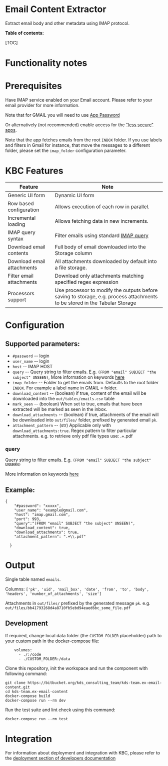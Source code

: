 # Email Content Extractor


Extract email body and other metadata using IMAP protocol.

**Table of contents:**

[TOC]

# Functionality notes


# Prerequisites


Have IMAP service enabled on your Email account. Please refer to your email provider for more information.

Note that for GMAIL you will need to use [App Password](https://support.google.com/accounts/answer/185833?hl=en)

Or alternatively (not recommended) enable access for the ["less secure" apps](https://support.google.com/accounts/answer/6010255?hl=en). 

Note that the app fetches emails from the root `INBOX` folder. If you use labels and filters in Gmail for instance, that move the messages to a different folder, 
please set the `imap_folder` configuration parameter.
 

# KBC Features


| **Feature**                | **Note**                                                                                                                   |
|----------------------------|----------------------------------------------------------------------------------------------------------------------------|
| Generic UI form            | Dynamic UI form                                                                                                            |             
| Row based configuration    | Allows execution of each row in parallel.                                                                                  |             
| Incremental loading        | Allows fetching data in new increments.                                                                                    |
| IMAP query syntax          | Filter emails using standard [IMAP query](docs/imap-search.md)                                                             |
| Download email contents    | Full body of email downloaded into the Storage column                                                                      |
| Download email attachments | All attachments downloaded by default into a file storage.                                                                 |
| Filter email attachments   | Download only attachments matching specified regex expression                                                              |
| Processors support         | Use processor to modify the outputs before saving to storage, e.g. process attachments to be stored in the Tabular Storage |


# Configuration

## Supported parameters:

 - `#password` --  login
 - `user_name` -- login
 - `host` -- IMAP HOST
 - `query` -- Query string to filter emails. E.g. `(FROM "email" SUBJECT "the subject" UNSEEN)`, More information on keywords [here](docs/imap-search.md)
 - `imap_folder` -- Folder to get the emails from. Defaults to the root folder `INBOX`. For example a label name in GMAIL = folder.
 - `download_content` -- (boolean) if true, content of the email will be downloaded into the `out/tables/emails.csv` table
 - `mark_seen` -- (boolean) When set to true, emails that have been extracted will be marked as seen in the inbox.
 - `download_attachments` -- (boolean) if true, attachments of the email will be downloaded into `out/files/` folder, prefixed by generated email `pk`.
 - `attachment_pattern` -- (str) Applicable only with `download_attachments:true`. Regex pattern to filter particular attachments. e.g. to retrieve only pdf file types use: .+\.pdf

 
 

### query

Query string to filter emails. E.g. `(FROM "email" SUBJECT "the subject" UNSEEN)`

More information on keywords [here](docs/imap-search.md)

## Example:

```
{
    "#password": "xxxxx",
    "user_name": "example@gmail.com",
    "host": "imap.gmail.com",
    "port": 993,
    "query":"(FROM "email" SUBJECT "the subject" UNSEEN)",
    "download_content": true,
    "download_attachments": true,
    "attachment_pattern": ".+\\.pdf"

  }
```

Output
======

Single table named `emails`.

Columns: `['pk', 'uid', 'mail_box', 'date', 'from', 'to', 'body', 'headers', 'number_of_attachments', 'size']`


Attachments in `out/files/` prefixed by the generated message `pk`. e.g. `out/files/bb41793268d4a8710fb5ebd94eaed6bc_some_file.pdf`

Development
-----------

If required, change local data folder (the `CUSTOM_FOLDER` placeholder) path to
your custom path in the docker-compose file:

~~~~~~~~~~~~~~~~~~~~~~~~~~~~~~~~~~~~~~~~~~~~~~~~~~~~~~~~~~~~~~~~~~~~~~~~~~~~~~~~
    volumes:
      - ./:/code
      - ./CUSTOM_FOLDER:/data
~~~~~~~~~~~~~~~~~~~~~~~~~~~~~~~~~~~~~~~~~~~~~~~~~~~~~~~~~~~~~~~~~~~~~~~~~~~~~~~~

Clone this repository, init the workspace and run the component with following
command:

~~~~~~~~~~~~~~~~~~~~~~~~~~~~~~~~~~~~~~~~~~~~~~~~~~~~~~~~~~~~~~~~~~~~~~~~~~~~~~~~
git clone https://bitbucket.org/kds_consulting_team/kds-team.ex-email-content.git
cd kds-team.ex-email-content
docker-compose build
docker-compose run --rm dev
~~~~~~~~~~~~~~~~~~~~~~~~~~~~~~~~~~~~~~~~~~~~~~~~~~~~~~~~~~~~~~~~~~~~~~~~~~~~~~~~

Run the test suite and lint check using this command:

~~~~~~~~~~~~~~~~~~~~~~~~~~~~~~~~~~~~~~~~~~~~~~~~~~~~~~~~~~~~~~~~~~~~~~~~~~~~~~~~
docker-compose run --rm test
~~~~~~~~~~~~~~~~~~~~~~~~~~~~~~~~~~~~~~~~~~~~~~~~~~~~~~~~~~~~~~~~~~~~~~~~~~~~~~~~

Integration
===========

For information about deployment and integration with KBC, please refer to the
[deployment section of developers
documentation](https://developers.keboola.com/extend/component/deployment/)
